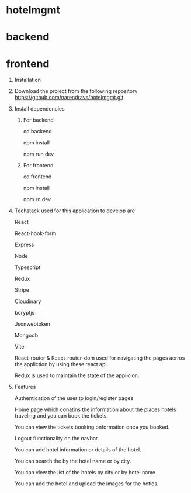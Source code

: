 # hotelmgmt

# backend

# frontend

1.  Installation

2.  Download the project from the following repository https://github.com/narendravs/hotelmgmt.git

3.  Install dependencies

    1. For backend

       cd backend

       npm install

       npm run dev

    2. For frontend

       cd frontend

       npm install

       npm rn dev

4.  Techstack used for this application to develop are

    React

    React-hook-form

    Express

    Node

    Typescript

    Redux

    Stripe

    Cloudinary

    bcryptjs

    Jsonwebtoken

    Mongodb

    Vite

    React-router & React-router-dom used for navigating the pages acrros the appliction by using these react api.

    Redux is used to maintain the state of the applicion.

5.  Features

    Authentication of the user to login/register pages

    Home page which conatins the information about the places hotels traveling and you can book the tickets.

    You can view the tickets booking onformation once you booked.

    Logout functionality on the navbar.

    You can add hotel information or details of the hotel.

    You can search the by the hotel name or by city.

    You can view the list of the hotels by city or by hotel name

    You can add the hotel and upload the images for the hotles.
